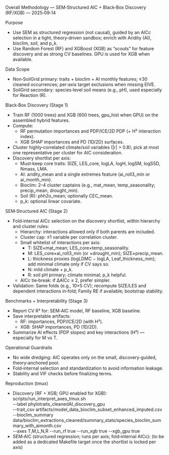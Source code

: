Overall Methodology — SEM‑Structured AIC + Black‑Box Discovery (RF/XGB) — 2025‑09‑14

Purpose
- Use SEM as structured regression (not causal), guided by an AICc selection in a tight, theory‑driven sandbox; enrich with Aridity (AI), bioclim, soil, and p_k.
- Use Random Forest (RF) and XGBoost (XGB) as “scouts” for feature discovery and as strong CV baselines. GPU is used for XGB when available.

Data Scope
- Non‑SoilGrid primary: traits + bioclim + AI monthly features; ≥30 cleaned occurrences; per‑axis target exclusions when missing EIVE.
- SoilGrid secondary: species‑level soil means (e.g., pH), used especially for Reaction (R).

Black‑Box Discovery (Stage 1)
- Train RF (1000 trees) and XGB (600 trees, gpu_hist when GPU) on the assembled hybrid features.
- Compute:
  - RF permutation importances and PDP/ICE/2D PDP (+ H² interaction index).
  - XGB SHAP importances and PD (1D/2D) surfaces.
- Cluster highly‑correlated climate/soil variables (|r| > 0.8); pick at most one representative per cluster for AIC consideration.
- Discovery shortlist per axis:
  - Must‑keep core traits: SIZE, LES_core, logLA, logH, logSM, logSSD, Nmass, LMA.
  - AI: aridity_mean and a single extremes feature (ai_roll3_min or ai_month_min).
  - Bioclim: 2–4 cluster captains (e.g., mat_mean, temp_seasonality; precip_mean, drought_min).
  - Soil (R): phh2o_mean; optionally CEC_mean.
  - p_k: optional linear covariate.

SEM‑Structured AIC (Stage 2)
- Fold‑internal AICc selection on the discovery shortlist, within hierarchy and cluster rules:
  - Hierarchy: interactions allowed only if both parents are included.
  - Cluster cap: ≤1 variable per correlation cluster.
  - Small whitelist of interactions per axis:
    - T: SIZE×mat_mean; LES_core×temp_seasonality.
    - M: LES_core×ai_roll3_min (or ×drought_min); SIZE×precip_mean.
    - L: thickness proxies (logLDMC − logLA, Leaf_thickness_mm); add minimal climate only if CV says so.
    - N: mild climate + p_k.
    - R: soil pH primary; climate minimal; p_k helpful.
  - AICc tie‑break: if ΔAICc ≤ 2, prefer simpler.
- Validation: Same folds (e.g., 10×5 CV); recompute SIZE/LES and dependent interactions in‑fold; Family RE if available; bootstrap stability.

Benchmarks + Interpretability (Stage 3)
- Report CV R² for: SEM‑AIC model, RF baseline, XGB baseline.
- Save interpretable artifacts:
  - RF: importances, PDP/ICE/2D (with H²).
  - XGB: SHAP importances, PD (1D/2D).
- Summarize AI effects (PDP slopes) and key interactions (H²) — especially for M vs T.

Operational Guardrails
- No wide dredging: AIC operates only on the small, discovery‑guided, theory‑anchored pool.
- Fold‑internal selection and standardization to avoid information leakage.
- Stability and VIF checks before finalizing terms.

Reproduction (tmux)
- Discovery (RF + XGB; GPU enabled for XGB):
  scripts/run_interpret_axes_tmux.sh \
    --label phylotraits_cleanedAI_discovery_gpu \
    --trait_csv artifacts/model_data_bioclim_subset_enhanced_imputed.csv \
    --bioclim_summary data/bioclim_extractions_cleaned/summary_stats/species_bioclim_summary_with_aimonth.csv \
    --axes T,M,L,N,R --run_rf true --run_xgb true --xgb_gpu true
- SEM‑AIC (structured regression; runs per axis; fold‑internal AICc):
  (to be added as a dedicated Makefile target once the shortlist is locked per axis)

